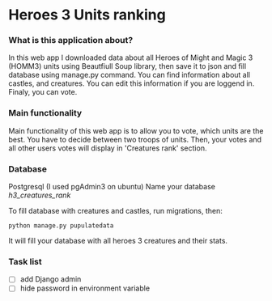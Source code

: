 # Heroes 3 Units ranking

### What is this application about?
In this web app I downloaded data about all Heroes of Might and Magic 3 (HOMM3) units using Beautfiull Soup library, then save it to json and fill database using manage.py command. You can find information about all castles, and creatures. You can edit this information if you are loggend in. Finaly, you can vote.

### Main functionality
Main functionality of this web app is to allow you to vote, which units are the best. You have to decide between two troops of units. Then, your votes and all other users votes will display in 'Creatures rank' section.

### Database
Postgresql (I used pgAdmin3 on ubuntu)
Name your database *h3_creatures_rank*

To fill database with creatures and castles, run migrations, then:
```
python manage.py pupulatedata
```
It will fill your database with all heroes 3 creatures and their stats.

### Task list
- [ ] add Django admin
- [ ] hide password in environment variable
